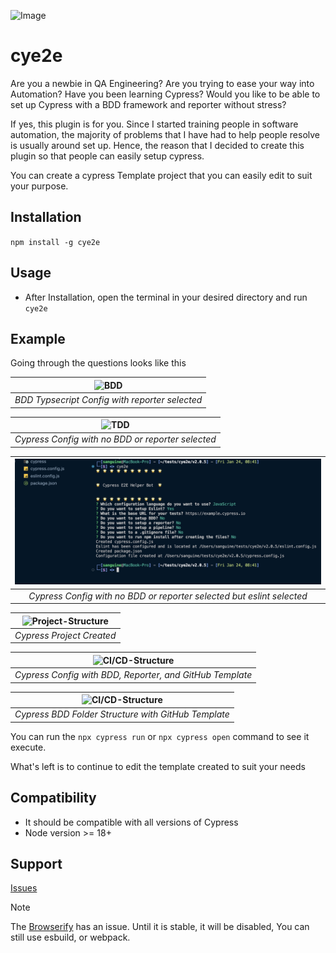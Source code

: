![Image](shots/cye2e_banner.png)
# cye2e

Are you a newbie in QA Engineering? Are you trying to ease your way into Automation? Have you been learning Cypress? Would you like to be able to set up Cypress with a BDD framework and reporter without stress?

If yes, this plugin is for you. Since I started training people in software automation, the majority of problems that I have had to help people resolve is usually around set up. Hence, the reason that I decided to create this plugin so that people can easily setup cypress.

You can create a cypress Template project that you can easily edit to suit your purpose.

## Installation
`npm install -g cye2e`

## Usage
 - After Installation, open the terminal in your desired directory and run `cye2e`

 ## Example

 Going through the questions looks like this


| ![BDD](shots/cy-e2e-09.jpg)   |
|:--:| 
| *BDD Typsecript Config with reporter selected* |

| ![TDD](shots/cy-e2e-10.jpg) |
|:--:| 
| *Cypress Config with no BDD or reporter selected* |


| ![TDD and Eslint](shots/cy-e2e-17.png) |
|:--:| 
| *Cypress Config with no BDD or reporter selected but eslint selected* |

| ![Project-Structure](shots/cy-e2e-11.jpg) |
|:--:| 
| *Cypress Project Created* |

| ![CI/CD-Structure](shots/cy-e2e-16.jpg) |
|:--:| 
| *Cypress Config with BDD, Reporter, and GitHub Template* |

| ![CI/CD-Structure](shots/cy-e2e-15.jpg) |
|:--:| 
| *Cypress BDD Folder Structure with GitHub Template* |

 You can run the `npx cypress run` or `npx cypress open` command to see it execute.

 What's left is to continue to edit the template created to suit your needs


## Compatibility

- It should be compatible with all versions of Cypress 
- Node version >= 18+

## Support

[Issues](https://github.com/bhadmus/cy-config/issues)



> [!NOTE]
> The [Browserify](https://github.com/badeball/cypress-cucumber-preprocessor/issues/1273) has an issue.
> Until it is stable, it will be disabled, You can still use esbuild, or webpack.
